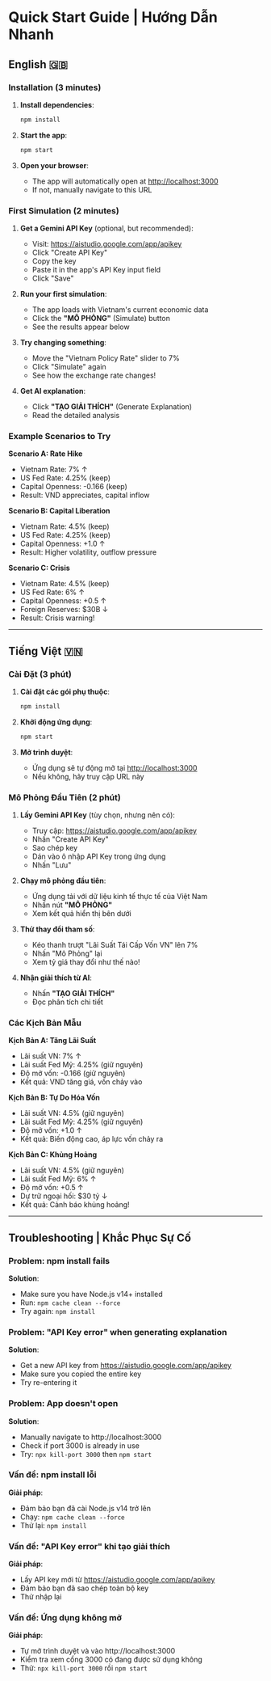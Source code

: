 # Quick Start Guide | Hướng Dẫn Nhanh

## English 🇬🇧

### Installation (3 minutes)

1. **Install dependencies**:
   ```bash
   npm install
   ```

2. **Start the app**:
   ```bash
   npm start
   ```

3. **Open your browser**:
   - The app will automatically open at [http://localhost:3000](http://localhost:3000)
   - If not, manually navigate to this URL

### First Simulation (2 minutes)

1. **Get a Gemini API Key** (optional, but recommended):
   - Visit: https://aistudio.google.com/app/apikey
   - Click "Create API Key"
   - Copy the key
   - Paste it in the app's API Key input field
   - Click "Save"

2. **Run your first simulation**:
   - The app loads with Vietnam's current economic data
   - Click the **"MÔ PHỎNG"** (Simulate) button
   - See the results appear below

3. **Try changing something**:
   - Move the "Vietnam Policy Rate" slider to 7%
   - Click "Simulate" again
   - See how the exchange rate changes!

4. **Get AI explanation**:
   - Click **"TẠO GIẢI THÍCH"** (Generate Explanation)
   - Read the detailed analysis

### Example Scenarios to Try

**Scenario A: Rate Hike**
- Vietnam Rate: 7% ↑
- US Fed Rate: 4.25% (keep)
- Capital Openness: -0.166 (keep)
- Result: VND appreciates, capital inflow

**Scenario B: Capital Liberation**
- Vietnam Rate: 4.5% (keep)
- US Fed Rate: 4.25% (keep)
- Capital Openness: +1.0 ↑
- Result: Higher volatility, outflow pressure

**Scenario C: Crisis**
- Vietnam Rate: 4.5% (keep)
- US Fed Rate: 6% ↑
- Capital Openness: +0.5 ↑
- Foreign Reserves: $30B ↓
- Result: Crisis warning!

---

## Tiếng Việt 🇻🇳

### Cài Đặt (3 phút)

1. **Cài đặt các gói phụ thuộc**:
   ```bash
   npm install
   ```

2. **Khởi động ứng dụng**:
   ```bash
   npm start
   ```

3. **Mở trình duyệt**:
   - Ứng dụng sẽ tự động mở tại [http://localhost:3000](http://localhost:3000)
   - Nếu không, hãy truy cập URL này

### Mô Phỏng Đầu Tiên (2 phút)

1. **Lấy Gemini API Key** (tùy chọn, nhưng nên có):
   - Truy cập: https://aistudio.google.com/app/apikey
   - Nhấn "Create API Key"
   - Sao chép key
   - Dán vào ô nhập API Key trong ứng dụng
   - Nhấn "Lưu"

2. **Chạy mô phỏng đầu tiên**:
   - Ứng dụng tải với dữ liệu kinh tế thực tế của Việt Nam
   - Nhấn nút **"MÔ PHỎNG"**
   - Xem kết quả hiển thị bên dưới

3. **Thử thay đổi tham số**:
   - Kéo thanh trượt "Lãi Suất Tái Cấp Vốn VN" lên 7%
   - Nhấn "Mô Phỏng" lại
   - Xem tỷ giá thay đổi như thế nào!

4. **Nhận giải thích từ AI**:
   - Nhấn **"TẠO GIẢI THÍCH"**
   - Đọc phân tích chi tiết

### Các Kịch Bản Mẫu

**Kịch Bản A: Tăng Lãi Suất**
- Lãi suất VN: 7% ↑
- Lãi suất Fed Mỹ: 4.25% (giữ nguyên)
- Độ mở vốn: -0.166 (giữ nguyên)
- Kết quả: VND tăng giá, vốn chảy vào

**Kịch Bản B: Tự Do Hóa Vốn**
- Lãi suất VN: 4.5% (giữ nguyên)
- Lãi suất Fed Mỹ: 4.25% (giữ nguyên)
- Độ mở vốn: +1.0 ↑
- Kết quả: Biến động cao, áp lực vốn chảy ra

**Kịch Bản C: Khủng Hoảng**
- Lãi suất VN: 4.5% (giữ nguyên)
- Lãi suất Fed Mỹ: 6% ↑
- Độ mở vốn: +0.5 ↑
- Dự trữ ngoại hối: $30 tỷ ↓
- Kết quả: Cảnh báo khủng hoảng!

---

## Troubleshooting | Khắc Phục Sự Cố

### Problem: npm install fails
**Solution**: 
- Make sure you have Node.js v14+ installed
- Run: `npm cache clean --force`
- Try again: `npm install`

### Problem: "API Key error" when generating explanation
**Solution**:
- Get a new API key from https://aistudio.google.com/app/apikey
- Make sure you copied the entire key
- Try re-entering it

### Problem: App doesn't open
**Solution**:
- Manually navigate to http://localhost:3000
- Check if port 3000 is already in use
- Try: `npx kill-port 3000` then `npm start`

### Vấn đề: npm install lỗi
**Giải pháp**:
- Đảm bảo bạn đã cài Node.js v14 trở lên
- Chạy: `npm cache clean --force`
- Thử lại: `npm install`

### Vấn đề: "API Key error" khi tạo giải thích
**Giải pháp**:
- Lấy API key mới từ https://aistudio.google.com/app/apikey
- Đảm bảo bạn đã sao chép toàn bộ key
- Thử nhập lại

### Vấn đề: Ứng dụng không mở
**Giải pháp**:
- Tự mở trình duyệt và vào http://localhost:3000
- Kiểm tra xem cổng 3000 có đang được sử dụng không
- Thử: `npx kill-port 3000` rồi `npm start`


